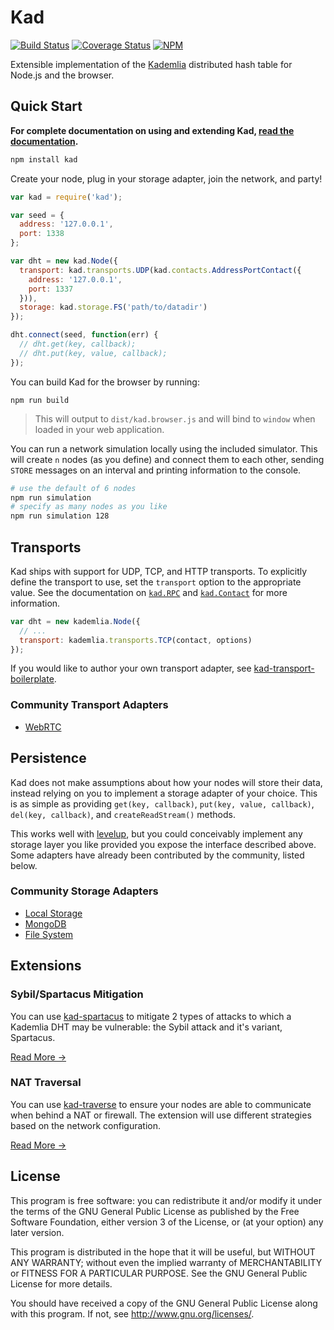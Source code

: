Kad
===

[![Build Status](https://img.shields.io/travis/kadtools/kad.svg?style=flat-square)](https://travis-ci.org/kadtools/kad)
[![Coverage Status](https://img.shields.io/coveralls/kadtools/kad.svg?style=flat-square)](https://coveralls.io/r/kadtools/kad)
[![NPM](https://img.shields.io/npm/v/kad.svg?style=flat-square)](https://www.npmjs.com/package/kad)

Extensible implementation of the
[Kademlia](http://www.scs.stanford.edu/~dm/home/papers/kpos.pdf) distributed
hash table for Node.js and the browser.

## Quick Start

**For complete documentation on using and extending Kad,
[read the documentation](doc/).**

```bash
npm install kad
```

Create your node, plug in your storage adapter, join the network, and party!

```js
var kad = require('kad');

var seed = {
  address: '127.0.0.1',
  port: 1338
};

var dht = new kad.Node({
  transport: kad.transports.UDP(kad.contacts.AddressPortContact({
    address: '127.0.0.1',
    port: 1337
  })),
  storage: kad.storage.FS('path/to/datadir')
});

dht.connect(seed, function(err) {
  // dht.get(key, callback);
  // dht.put(key, value, callback);
});
```

You can build Kad for the browser by running:

```
npm run build
```

> This will output to `dist/kad.browser.js` and will bind to `window` when
> loaded in your web application.

You can run a network simulation locally using the included simulator. This
will create `n` nodes (as you define) and connect them to each other, sending
`STORE` messages on an interval and printing information to the console.

```bash
# use the default of 6 nodes
npm run simulation
# specify as many nodes as you like
npm run simulation 128
```

## Transports

Kad ships with support for UDP, TCP, and HTTP transports. To explicitly define
the transport to use, set the `transport` option to the appropriate value. See
the documentation on [`kad.RPC`](doc/rpc.md) and [`kad.Contact`](doc/contact.md)
for more information.

```js
var dht = new kademlia.Node({
  // ...
  transport: kademlia.transports.TCP(contact, options)
});
```

If you would like to author your own transport adapter, see
[kad-transport-boilerplate](https://github.com/gordonwritescode/kad-transport-boilerplate).

### Community Transport Adapters

* [WebRTC](https://github.com/omphalos/kad-webrtc)

## Persistence

Kad does not make assumptions about how your nodes will store their data,
instead relying on you to implement a storage adapter of your choice. This is
as simple as providing `get(key, callback)`, `put(key, value, callback)`,
`del(key, callback)`, and `createReadStream()` methods.

This works well with [levelup](https://github.com/rvagg/node-levelup), but you
could conceivably implement any storage layer you like provided you expose the
interface described above. Some adapters have already been contributed by the
community, listed below.

### Community Storage Adapters

* [Local Storage](https://github.com/omphalos/kad-localstorage)
* [MongoDB](https://github.com/niahmiah/kad-mongo)
* [File System](https://github.com/gordonwritescode/kad-fs)

## Extensions

### Sybil/Spartacus Mitigation

You can use [kad-spartacus](https://github.com/gordonwritescode/kad-spartacus)
to mitigate 2 types of attacks to which a Kademlia DHT may be vulnerable: the
Sybil attack and it's variant, Spartacus.

[Read More →](https://github.com/gordonwritescode/kad-spartacus/blob/master/README.md)

### NAT Traversal

You can use [kad-traverse](https://github.com/gordonwritescode/kad-traverse)
to ensure your nodes are able to communicate when behind a NAT or firewall. The
extension will use different strategies based on the network configuration.

[Read More →](https://github.com/gordonwritescode/kad-traverse/blob/master/README.md)

## License

This program is free software: you can redistribute it and/or modify
it under the terms of the GNU General Public License as published by
the Free Software Foundation, either version 3 of the License, or
(at your option) any later version.

This program is distributed in the hope that it will be useful,
but WITHOUT ANY WARRANTY; without even the implied warranty of
MERCHANTABILITY or FITNESS FOR A PARTICULAR PURPOSE.  See the
GNU General Public License for more details.

You should have received a copy of the GNU General Public License
along with this program.  If not, see <http://www.gnu.org/licenses/>.

